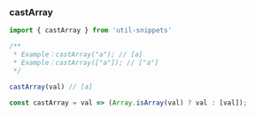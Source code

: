 ### castArray

<template>
    <b>Use</b>
</template>

```ts
import { castArray } from 'util-snippets'

/**
 * Example：castArray("a"); // [a]
 * Example：castArray(["a"]); // ["a"]
 */

castArray(val) // [a]
```

<template>
    <b>Code</b>
</template>

```ts
const castArray = val => (Array.isArray(val) ? val : [val]);
```

<style>
    b {
        color: #3eaf7c;
    }
</style>

